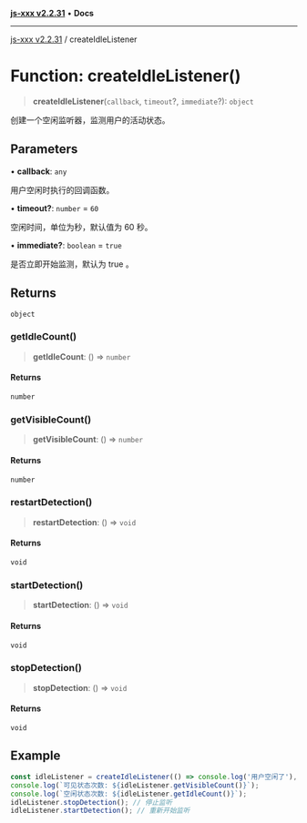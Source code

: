 [**js-xxx v2.2.31**](../README.md) • **Docs**

***

[js-xxx v2.2.31](../README.md) / createIdleListener

# Function: createIdleListener()

> **createIdleListener**(`callback`, `timeout`?, `immediate`?): `object`

创建一个空闲监听器，监测用户的活动状态。

## Parameters

• **callback**: `any`

用户空闲时执行的回调函数。

• **timeout?**: `number` = `60`

空闲时间，单位为秒，默认值为 60 秒。

• **immediate?**: `boolean` = `true`

是否立即开始监测，默认为 true 。

## Returns

`object`

### getIdleCount()

> **getIdleCount**: () => `number`

#### Returns

`number`

### getVisibleCount()

> **getVisibleCount**: () => `number`

#### Returns

`number`

### restartDetection()

> **restartDetection**: () => `void`

#### Returns

`void`

### startDetection()

> **startDetection**: () => `void`

#### Returns

`void`

### stopDetection()

> **stopDetection**: () => `void`

#### Returns

`void`

## Example

```ts
const idleListener = createIdleListener(() => console.log('用户空闲了'), 15, true); // 15 秒超时
console.log(`可见状态次数: ${idleListener.getVisibleCount()}`);
console.log(`空闲状态次数: ${idleListener.getIdleCount()}`);
idleListener.stopDetection(); // 停止监听
idleListener.startDetection(); // 重新开始监听
```
